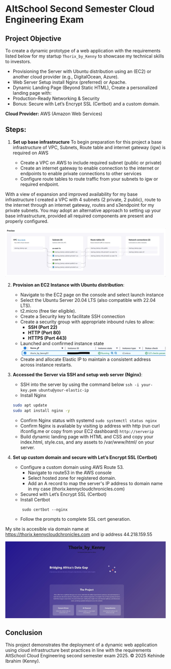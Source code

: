 # AltSchool Second Semester Cloud Engineering Exam

## Project Objective
To create a dynamic prototype of a web application with the requirements listed below for my startup `Thorix_by_Kenny` to showcase my technical skills to investors.

- Provisioning the Server with Ubuntu distribution using an (EC2) or another cloud provider (e.g., DigitalOcean, Azure).
- Web Server Setup install Nginx (preferred) or Apache.
- Dynamic Landing Page (Beyond Static HTML), Create a personalized landing page with:
- Production-Ready Networking & Security 
- Bonus: Secure with Let’s Encrypt SSL (Certbot) and a custom domain.

**Cloud Provider:** AWS (Amazon Web Services)

## Steps:
1. **Set up base infrastructure**
To begin preparation for this project a base infrastructure of VPC, Subnets, Route table and internet gateway (igw) is required on AWS

   - Create a VPC on AWS to include required subnet (public or private)
   - Create an internet gateway to enable connection to the internet or endpoints to enable private connections to other services
   - Configure route tables to route traffic from your subnets to igw or required endpoint.

With a view of expansion and improved availability for my base infrastructure I created a VPC with 4 subnets (2 private, 2 public), route to the internet through an internet gateway, routes and s3endpoint for my private subnets. You may adopt an alternative approach to setting up your base infrastructure, provided all required components are present and properly configured.

![base](./Base%20Infra.JPG)

2. **Provision an EC2 Instance with Ubuntu distribution**:
   - Navigate to the EC2 page on the console and select launch instance
   - Select the Ubuntu Server 20.04 LTS (also compatible with 22.04 LTS).
   - t2.micro (free tier eligible).
   - Create a Security key to facilitate SSH connection
   - Create a security group with appropriate inbound rules to allow:
     - **SSH (Port 22)**
     - **HTTP (Port 80)**
     - **HTTPS (Port 443)**
   - Launched and confirmed instance state
   ![running ec2](./ec2%20available.jpg)
   - Create and allocate Elastic IP to maintain a consistent address across instance restarts.

3. **Accessed the Server via SSH and setup web server (Nginx)**:
   - SSH into the server by using the command below
   `ssh -i your-key.pem ubuntu@your-elastic-ip`
   - Install Nginx
   ```bash 
   sudo apt update
   sudo apt install nginx -y
   ```
   - Confirm Nginx status with  systemd
   ` sudo systemctl status nginx `
   - Confirm Nginx is available by visiting ip address with http (run curl ifconfig.me or copy from your EC2 dashboard)
   `http://serverip`
   - Build dynamic landing page with HTML and CSS and copy your index.html, style.css, and any assets to /var/www/html/ on your server.

4. **Set up custom domain and secure with Let’s Encrypt SSL (Certbot)**
   - Configure a custom domain using AWS Route 53.
     - Navigate to route53 in the AWS console
     - Select hosted zone for registered domain.
     - Add an A record to map the server's IP address to domain name in my case (thorix.kennycloudchronicles.com)
   - Secured with Let’s Encrypt SSL (Certbot)
    - Install Certbot
    ``` sudo apt install certbot python3-certbot-nginx -y
        sudo certbot --nginx
    ```
    - Follow the prompts to complete SSL cert generation.

My site is accesible via domain name at https://thorix.kennycloudchronicles.com and ip address 44.218.159.55

![rendered page](./page%20rendered.JPG)

## Conclusion

This project demonstrates the deployment of a dynamic web application using cloud infrastructure best practices in line with the requirements AltSchool Cloud Engineering second semester exam 2025.
© 2025 Kehinde Ibrahim (Kenny).
